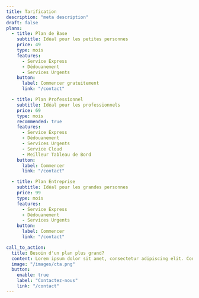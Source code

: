 ```yaml
---
title: Tarification
description: "meta description"
draft: false
plans:
  - title: Plan de Base
    subtitle: Idéal pour les petites personnes
    price: 49
    type: mois
    features:
      - Service Express
      - Dédouanement
      - Services Urgents
    button:
      label: Commencer gratuitement
      link: "/contact"

  - title: Plan Professionnel
    subtitle: Idéal pour les professionnels
    price: 69
    type: mois
    recommended: true
    features:
      - Service Express
      - Dédouanement
      - Services Urgents
      - Service Cloud
      - Meilleur Tableau de Bord
    button:
      label: Commencer
      link: "/contact"

  - title: Plan Entreprise
    subtitle: Idéal pour les grandes personnes
    price: 99
    type: mois
    features:
      - Service Express
      - Dédouanement
      - Services Urgents
    button:
      label: Commencer
      link: "/contact"

call_to_action:
  title: Besoin d'un plan plus grand?
  content: Lorem ipsum dolor sit amet, consectetur adipiscing elit. Consequat tristique eget amet, tempus eu at consecttur.
  image: "/images/cta.png"
  button:
    enable: true
    label: "Contactez-nous"
    link: "/contact"
---
```

